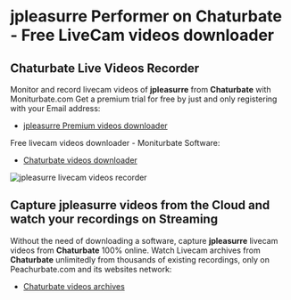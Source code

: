 # jpleasurre Performer on Chaturbate - Free LiveCam videos downloader

## Chaturbate Live Videos Recorder

Monitor and record livecam videos of **jpleasurre** from **Chaturbate** with Moniturbate.com
Get a premium trial for free by just and only registering with your Email address:
* [jpleasurre Premium videos downloader](https://moniturbate.com/request-demo-licence-key.html)

Free livecam videos downloader - Moniturbate Software:
* [Chaturbate videos downloader](https://moniturbate.com/moniturbate-download-software.html)

![jpleasurre livecam videos recorder](https://peachurnet.com/templates/moniturbate-software.png)


## Capture jpleasurre videos from the Cloud and watch your recordings on Streaming

Without the need of downloading a software, capture **jpleasurre** livecam videos from **Chaturbate** 100% online.
Watch Livecam archives from **Chaturbate** unlimitedly from thousands of existing recordings, only on Peachurbate.com and its websites network:
* [Chaturbate videos archives](https://peachurnet.com/)